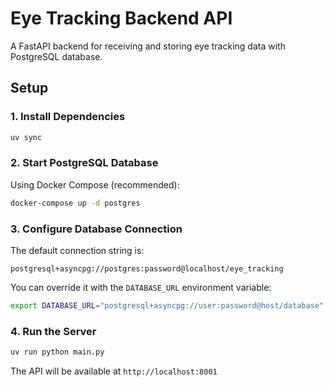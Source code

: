 # Eye Tracking Backend API

A FastAPI backend for receiving and storing eye tracking data with PostgreSQL database.

## Setup

### 1. Install Dependencies

```bash
uv sync
```

### 2. Start PostgreSQL Database

Using Docker Compose (recommended):
```bash
docker-compose up -d postgres
```

### 3. Configure Database Connection

The default connection string is:
```
postgresql+asyncpg://postgres:password@localhost/eye_tracking
```

You can override it with the `DATABASE_URL` environment variable:
```bash
export DATABASE_URL="postgresql+asyncpg://user:password@host/database"
```

### 4. Run the Server

```bash
uv run python main.py
```

The API will be available at `http://localhost:8001`
